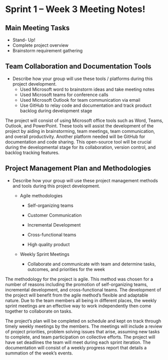 # Sprint 1 – Week 3 Meeting Notes! 

## Main Meeting Tasks 
- Stand- Up! 
- Complete project overview  
- Brainstorm requirement gathering  

## Team Collaboration and Documentation Tools  
- Describe how your group will use these tools / platforms during this project development. 
    - Used Microsoft word to brainstorm ideas and take meeting notes 
    - Used Microsoft teams for conference calls 
    - Used Microsoft Outlook for team communication via email 
    - Use GitHub to relay code and documentation and track product backlog during development stage 

The project will consist of using Microsoft office tools such as Word, Teams, Outlook, and PowerPoint. These tools will assist the development of the project by aiding in brainstorming, team meetings, team communication, and overall productivity. Another platform needed will be GitHub for documentation and code sharing. This open-source tool will be crucial during the developmental stage for its collaboration, version control, and backlog tracking features.   

## Project Management Plan and Methodologies 
- Describe how your group will use these project management methods and tools during this project development. 

    - Agile methodologies  

        - Self-organizing teams 

        - Customer Communication  

        - Incremental Development 

        - Cross-functional teams 

        - High quality product 

    - Weekly Sprint Meetings 

        - Collaborate and communicate with team and determine tasks, outcomes, and priorities for the week 

The methodology for the project is agile. This method was chosen for a number of reasons including the promotion of self-organizing teams, incremental development, and cross-functional teams. The development of the project will benefit from the agile method’s flexible and adaptable nature. Due to the team members all being in different places, the weekly sprint meetings are an effective way to work independently then come together to collaborate on tasks.  

The project’s plan will be completed on schedule and kept on track through timely weekly meetings by the members. The meetings will include a review of project priorities, problem solving issues that arise, assuming new tasks to complete, and team participation on collective efforts. The project will have set deadlines the team will meet during each sprint iteration. The documentation will consist of a weekly progress report that details a summation of the week’s events.  